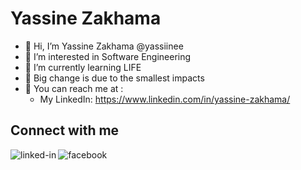 # Yassine Zakhama
- 👋 Hi, I’m Yassine Zakhama @yassiinee
- 👀 I’m interested in Software Engineering
- 🌱 I’m currently learning LIFE
- 💞️ Big change is due to the smallest impacts
- :love_letter:	 You can reach me at :
  - My LinkedIn: https://www.linkedin.com/in/yassine-zakhama/

## Connect with me
[<img align="left" alt="linked-in" src="https://img.shields.io/badge/linkedin-%230077B5.svg?&style=for-the-badge&logo=linkedin&logoColor=white" />](https://www.linkedin.com/in/yassine-zakhama/)
[<img align="left" alt="facebook" src="https://img.shields.io/badge/facebook-%231877F2.svg?&style=for-the-badge&logo=facebook&logoColor=white" />](https://www.facebook.com/yassine.zakhama.1/)
<br>
<br>
